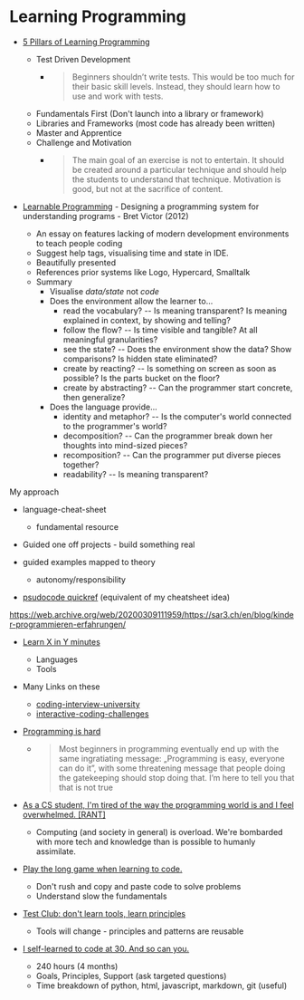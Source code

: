 Learning Programming
====================


* [5 Pillars of Learning Programming](https://www.rainerhahnekamp.com/en/5-pillars-of-learning-programming/)
    * Test Driven Development
        * > Beginners shouldn’t write tests. This would be too much for their basic skill levels. Instead, they should learn how to use and work with tests.
    * Fundamentals First (Don't launch into a library or framework)
    * Libraries and Frameworks (most code has already been written)
    * Master and Apprentice
    * Challenge and Motivation
        * > The main goal of an exercise is not to entertain. It should be created around a particular technique and should help the students to understand that technique. Motivation is good, but not at the sacrifice of content.

* [Learnable Programming](http://worrydream.com/#!/LearnableProgramming) - Designing a programming system for understanding programs - Bret Victor (2012)
    * An essay on features lacking of modern development environments to teach people coding
    * Suggest help tags, visualising time and state in IDE.
    * Beautifully presented
    * References prior systems like Logo, Hypercard, Smalltalk
    * Summary
        * Visualise _data/state_ not _code_
        * Does the environment allow the learner to...
            * read the vocabulary? -- Is meaning transparent? Is meaning explained in context, by showing and telling?
            * follow the flow? -- Is time visible and tangible? At all meaningful granularities?
            * see the state? -- Does the environment show the data? Show comparisons? Is hidden state eliminated?
            * create by reacting? -- Is something on screen as soon as possible? Is the parts bucket on the floor?
            * create by abstracting? -- Can the programmer start concrete, then generalize?
        * Does the language provide...
            * identity and metaphor? -- Is the computer's world connected to the programmer's world?
            * decomposition? -- Can the programmer break down her thoughts into mind-sized pieces?
            * recomposition? -- Can the programmer put diverse pieces together?
            * readability? -- Is meaning transparent?




My approach
* language-cheat-sheet
    * fundamental resource
* Guided one off projects - build something real
* guided examples mapped to theory
    * autonomy/responsibility

* [psudocode quickref](https://tools.withcode.uk/quickref/) (equivalent of my cheatsheet idea)


https://web.archive.org/web/20200309111959/https://sar3.ch/en/blog/kinder-programmieren-erfahrungen/


* [Learn X in Y minutes](https://learnxinyminutes.com/)
    * Languages
    * Tools


* Many Links on these
    * [coding-interview-university](https://github.com/jwasham/coding-interview-university)
    * [interactive-coding-challenges](https://github.com/donnemartin/interactive-coding-challenges)


* [Programming is hard](https://dorinlazar.ro/2021-02-programming-is-hard/)
    * > Most beginners in programming eventually end up with the same ingratiating message: „Programming is easy, everyone can do it”, with some threatening message that people doing the gatekeeping should stop doing that. I’m here to tell you that that is not true
* [As a CS student, I'm tired of the way the programming world is and I feel overwhelmed. [RANT]](https://www.reddit.com/r/learnprogramming/comments/lwxy8p/as_a_cs_student_im_tired_of_the_way_the/)
    * Computing (and society in general) is overload. We're bombarded with more tech and knowledge than is possible to humanly assimilate.
* [Play the long game when learning to code.](https://stackoverflow.blog/2020/10/05/play-the-long-game-when-learning-to-code/)
    * Don't rush and copy and paste code to solve problems
    * Understand slow the fundamentals
* [Test Club: don't learn tools, learn principles](https://www.youtube.com/watch?v=CCj53ZI7T4Q)
    * Tools will change - principles and patterns are reusable
* [I self-learned to code at 30. And so can you. ](https://www.kaapi.team/blog/i-self-learned-to-code-at-30-this-is-how-you-can-too)
    * 240 hours (4 months)
    * Goals, Principles, Support (ask targeted questions)
    * Time breakdown of python, html, javascript, markdown, git (useful)